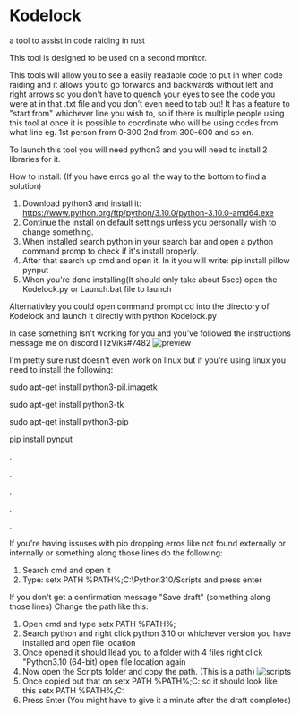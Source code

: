 # Kodelock
a tool to assist in code raiding in rust

This tool is designed to be used on a second monitor.

This tools will allow you to see a easily readable code to put in when code raiding and it allows you to go forwards and backwards without left and right arrows so you don't have to quench your eyes to see the code you were at in that .txt file and you don't even need to tab out!
It has a feature to "start from" whichever line you wish to, so if there is multiple people using this tool at once it is possible to coordinate who will be using codes from what line eg. 1st person from 0-300 2nd from 300-600 and so on.

To launch this tool you will need python3 and you will need to install 2 libraries for it.

How to install:   (If you have erros go all the way to the bottom to find a solution)

1) Download python3 and install it: https://www.python.org/ftp/python/3.10.0/python-3.10.0-amd64.exe
2) Continue the install on default settings unless you personally wish to change something.
3) When installed search python in your search bar and open a python command promp to check if it's install properly.
4) After that search up cmd and open it. In it you will write: pip install pillow pynput 
5) When you're done installing(It should only take about 5sec) open the Kodelock.py or Launch.bat file to launch

Alternativley you could open command prompt cd into the directory of Kodelock and launch it directly with  python Kodelock.py

In case something isn't working for you and you've followed the instructions message me on discord ITzViks#7482
![preview](https://user-images.githubusercontent.com/66530955/142982262-1332ceb8-1110-4fb6-8f17-d4e8bd5ec5fa.png)

I'm pretty sure rust doesn't even work on linux but if you're using linux you need to install the following:

sudo apt-get install python3-pil.imagetk

sudo apt-get install python3-tk

sudo apt-get install python3-pip

pip install pynput

.

.

.

.

.

If you're having issuses with pip dropping erros like not found externally or internally or something along those lines do the following:

1) Search cmd and open it
2) Type: setx PATH %PATH%;C:\Python310/Scripts and press enter

If you don't get a confirmation message "Save draft" (something along those lines)
Change the path like this:

1) Open cmd and type setx PATH %PATH%;
2) Search python and right click python 3.10 or whichever version you have installed and open file location
3) Once opened it should llead you to a folder with 4 files right click "Python3.10 (64-bit) open file location again 
4) Now open the Scripts folder and copy the path. (This is a path) ![scripts](https://user-images.githubusercontent.com/66530955/143000977-0e7635ad-60d2-41e2-9c56-84993c79b7f1.png)
5) Once copied put that on setx PATH %PATH%;C: so it should look like this
setx PATH %PATH%;C:<Path you copied> 
6) Press Enter (You might have to give it a minute after the draft completes) 
